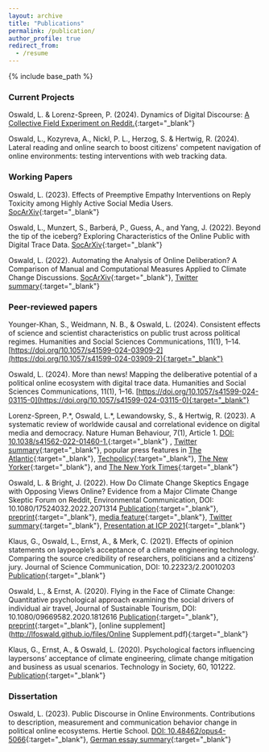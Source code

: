 ```yaml
---
layout: archive
title: "Publications"
permalink: /publication/
author_profile: true
redirect_from:
  - /resume
---
```


{% include base_path %}

### Current Projects

Oswald, L. & Lorenz-Spreen, P. (2024). Dynamics of Digital Discourse: [A Collective Field Experiment on Reddit.](https://some4dem.eu/news/reddit-field-experiment){:target="_blank"} 

Oswald, L., Kozyreva, A., Nickl, P. L., Herzog, S. & Hertwig, R. (2024). Lateral reading and online search to boost citizens' competent navigation of online environments: testing interventions with web tracking data.


### Working Papers

Oswald, L. (2023). Effects of Preemptive Empathy Interventions on Reply Toxicity among Highly Active Social Media Users. [SocArXiv](https://osf.io/preprints/socarxiv/evdxy/){:target="_blank"}

Oswald, L., Munzert, S., Barberá, P., Guess, A., and Yang, J. (2022). Beyond the tip of the iceberg? Exploring Characteristics of the Online Public with Digital Trace Data.  [SocArXiv](https://osf.io/preprints/socarxiv/yfmzh/){:target="_blank"}

Oswald, L. (2022). Automating the Analysis of Online Deliberation? A Comparison of Manual and Computational Measures Applied to Climate Change Discussions. [SocArXiv](https://doi.org/10.31235/osf.io/qmzwx){:target="_blank"}, [Twitter summary](https://twitter.com/LisaFOswaldo/status/1524428414844907521){:target="_blank"}


### Peer-reviewed papers

Younger-Khan, S., Weidmann, N. B., & Oswald, L. (2024). Consistent effects of science and scientist characteristics on public trust across political regimes. Humanities and Social Sciences Communications, 11(1), 1–14. [https://doi.org/10.1057/s41599-024-03909-2](https://doi.org/10.1057/s41599-024-03909-2){:target="_blank"}

Oswald, L. (2024). More than news! Mapping the deliberative potential of a political online ecosystem with digital trace data. Humanities and Social Sciences Communications, 11(1), 1–16. [https://doi.org/10.1057/s41599-024-03115-0](https://doi.org/10.1057/s41599-024-03115-0){:target="_blank"}

Lorenz-Spreen, P.\*, Oswald, L.\*, Lewandowsky, S., & Hertwig, R. (2023). A systematic review of worldwide causal and correlational evidence on digital media and democracy. Nature Human Behaviour, 7(1), Article 1. [DOI: 10.1038/s41562-022-01460-1.](https://doi.org/10.1038/s41562-022-01460-1){:target="_blank"}  , [Twitter summary](https://twitter.com/LisaFOswaldo/status/1463140731317538824){:target="_blank"}, popular press features in [The Atlantic](https://www.theatlantic.com/magazine/archive/2022/05/social-media-democracy-trust-babel/629369/?utm_source=newsletter&utm_medium=email&utm_campaign=atlantic-daily-newsletter&utm_content=20220411&utm_term=The%20Atlantic%20Daily){:target="_blank"}, [Techpolicy](https://techpolicy.press/cause-for-concern-on-role-of-digital-media-in-decline-of-democracy/){:target="_blank"}, [The New Yorker](https://www.newyorker.com/culture/annals-of-inquiry/we-know-less-about-social-media-than-we-think){:target="_blank"}, and [The New York Times](https://www.nytimes.com/2022/06/15/opinion/social-media-polarization-democracy.html){:target="_blank"}

Oswald, L. & Bright, J. (2022). How Do Climate Change Skeptics Engage with Opposing Views Online? Evidence from a Major Climate Change Skeptic Forum on Reddit, Environmental Communication, DOI: 10.1080/17524032.2022.2071314 [Publication](https://www.tandfonline.com/doi/citedby/10.1080/17524032.2022.2071314?scroll=top&needAccess=true){:target="_blank"}, [preprint](https://arxiv.org/abs/2102.06516){:target="_blank"}, [media feature](https://www.dailyadvent.com/news/491708f76749b23a3465195e9deaa09e-New-Draft-Paper-Confirms-Feeding-Trolls-Keeps-Them-Coming-Back-For-More){:target="_blank"}, [Twitter summary](https://twitter.com/LisaFOswaldo/status/1532302680772816897){:target="_blank"}, [Presentation at ICP 2021](https://www.youtube.com/watch?v=DAhPO44Garc){:target="_blank"}

Klaus, G., Oswald, L., Ernst, A., & Merk, C. (2021). Effects of opinion statements on laypeople’s acceptance of a climate engineering technology. Comparing the source credibility of researchers, politicians and a citizens’ jury. Journal of Science Communication, DOI: 10.22323/2.20010203 [Publication](https://jcom.sissa.it/archive/20/01/JCOM_2001_2021_A03){:target="_blank"}

Oswald, L., & Ernst, A. (2020). Flying in the Face of Climate Change: Quantitative psychological approach examining the social drivers of individual air travel, Journal of Sustainable Tourism, DOI: 10.1080/09669582.2020.1812616
[Publication](https://www.tandfonline.com/doi/full/10.1080/09669582.2020.1812616){:target="_blank"}, [preprint](../files/Oswald_Ernst_2020.pdf){:target="_blank"}, [online supplement](http://lfoswald.github.io/files/Online Supplement.pdf){:target="_blank"}

Klaus, G., Ernst, A., & Oswald, L. (2020). Psychological factors influencing laypersons’ acceptance of climate engineering, climate change mitigation and business as usual scenarios. Technology in Society, 60, 101222.
[Publication](https://www.sciencedirect.com/science/article/pii/S0160791X1930137X){:target="_blank"}


### Dissertation

Oswald, L. (2023). Public Discourse in Online Environments. Contributions to description, measurement and communication behavior change in political online ecosystems. Hertie School. [DOI: 10.48462/opus4-5066](https://doi.org/10.48462/opus4-5066){:target="_blank"}, [German essay summary](../files/Essay_Oswald.pdf){:target="_blank"}


